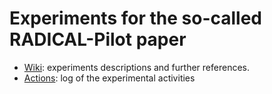 # Experiments for the so-called RADICAL-Pilot paper

* [Wiki](https://github.com/radical-experiments/rp-paper/wiki): experiments descriptions and further references.
* [Actions](https://github.com/radical-experiments/rp-paper/issues): log of the experimental activities
